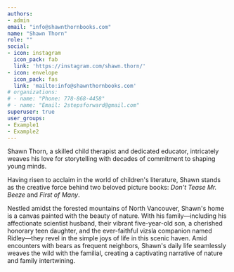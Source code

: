 ```yaml
---
authors:
- admin
email: "info@shawnthornbooks.com"
name: "Shawn Thorn"
role: ""
social:
- icon: instagram
  icon_pack: fab
  link: 'https://instagram.com/shawn.thorn/'
- icon: envelope
  icon_pack: fas
  link: 'mailto:info@shawnthornbooks.com'
# organizations:
# - name: "Phone: 778-868-4458"
# - name: "Email: 2stepsforward@gmail.com"
superuser: true
user_groups:
- Example1
- Example2
---
```


Shawn Thorn, a skilled child therapist and dedicated educator, intricately weaves his love for storytelling with decades of commitment to shaping young minds.

Having risen to acclaim in the world of children's literature, Shawn stands as the creative force behind two beloved picture books: _Don't Tease Mr. Beeze_ and _First of Many_.

Nestled amidst the forested mountains of North Vancouver, Shawn's home is a canvas painted with the beauty of nature. With his family&#8212;including his affectionate scientist husband, their vibrant five-year-old son, a cherished honorary teen daughter, and the ever-faithful vizsla companion named Ridley&#8212;they revel in the simple joys of life in this scenic haven. Amid encounters with bears as frequent neighbors, Shawn's daily life seamlessly weaves the wild with the familial, creating a captivating narrative of nature and family intertwining.

